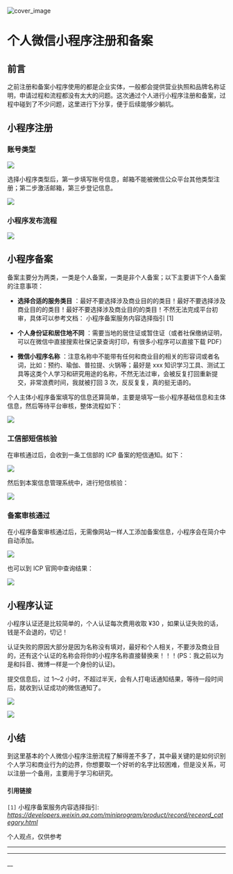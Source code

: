 ![cover_image](https://mmbiz.qpic.cn/mmbiz_jpg/tZhja1CIKficTtM4SicmJlty1hVc2ZzvaQ9QYMByvkSA2N2LnSSJ61Dw71sKJwaLIZyNewpWtounKZowvEOyucbQ/0?wx_fmt=jpeg)

# 个人微信小程序注册和备案

## 前言

之前注册和备案小程序使用的都是企业实体，一般都会提供营业执照和品牌名称证明，申请过程和流程都没有太大的问题。这次通过个人进行小程序注册和备案，过程中碰到了不少问题，这里进行下分享，便于后续能够少躺坑。

## 小程序注册

### 账号类型

![](https://mmbiz.qpic.cn/mmbiz_png/tZhja1CIKficTtM4SicmJlty1hVc2ZzvaQ4WFXmllr3AgcFYAyQhLyT1sMayTsvzaes6ibwghAA3XIUibRPVfR9ZqQ/640?wx_fmt=png&from=appmsg)

选择小程序类型后，第一步填写账号信息，邮箱不能被微信公众平台其他类型注册；第二步激活邮箱，第三步登记信息。

![](https://mmbiz.qpic.cn/mmbiz_png/tZhja1CIKficTtM4SicmJlty1hVc2ZzvaQZialfrL1pD7sQMpSJucTT3epxgaTh1tzjBM42f8jSAAupqAz1fVU4hw/640?wx_fmt=png&from=appmsg)

### 小程序发布流程

![](https://mmbiz.qpic.cn/mmbiz_png/tZhja1CIKficTtM4SicmJlty1hVc2ZzvaQCXPnbVsCicxs8R0pYCQ2uZI8xUemMzwvkmFr8fKsmiaoblJ9libIcibRrg/640?wx_fmt=png&from=appmsg)

## 小程序备案

备案主要分为两类，一类是个人备案，一类是非个人备案；以下主要讲下个人备案的注意事项：

* **选择合适的服务类目** ：最好不要选择涉及商业目的的类目！最好不要选择涉及商业目的的类目！最好不要选择涉及商业目的的类目！不然无法完成平台初审，具体可以参考文档：  小程序备案服务内容选择指引  [1] 

* **个人身份证和居住地不同** ：需要当地的居住证或暂住证（或者社保缴纳证明，可以在微信中直接搜索社保记录查询打印，有很多小程序可以直接下载 PDF） 

* **微信小程序名称** ：注意名称中不能带有任何和商业目的相关的形容词或者名词，比如：预约、瑜伽、普拉提、火锅等；最好是 xxx 知识学习工具、测试工具等这类个人学习和研究用途的名称，不然无法过审，会被反复打回重新提交，非常浪费时间，我就被打回 3 次，反反复复，真的挺无语的。 

个人主体小程序备案填写的信息还算简单，主要是填写一些小程序基础信息和主体信息，然后等待平台审核，整体流程如下：

![](https://mmbiz.qpic.cn/mmbiz_jpg/tZhja1CIKficTtM4SicmJlty1hVc2ZzvaQQIclVEicgvYNiaxibuCmsibQWwcyicKIK03gROIaqTIFyE5XziagCjQibGXkw/640?wx_fmt=jpeg&from=appmsg)

### 工信部短信核验

在审核通过后，会收到一条工信部的 ICP 备案的短信通知。如下：

![](https://mmbiz.qpic.cn/mmbiz_jpg/tZhja1CIKficTtM4SicmJlty1hVc2ZzvaQFRp1XoehIrYPQdzxErcXFBwG9d7Pp1rTPicFh2vTViaUzBqJdhhCmDGA/640?wx_fmt=jpeg&from=appmsg)

然后到本案信息管理系统中，进行短信核验：

![](https://mmbiz.qpic.cn/mmbiz_jpg/tZhja1CIKficTtM4SicmJlty1hVc2ZzvaQicxm43YazjOr00mvwESLc0rDsicibxIqECW2D7LfvlIx7c3K7tj8BoO0A/640?wx_fmt=jpeg&from=appmsg)

### 备案审核通过

在小程序备案审核通过后，无需像网站一样人工添加备案信息，小程序会在简介中自动添加。

![](https://mmbiz.qpic.cn/mmbiz_png/tZhja1CIKficTtM4SicmJlty1hVc2ZzvaQ4xhXZ0hRIB3Kc53rgrCKCpAaLkf9rtDMz4KdqK8eIjpVNEQMicZEEXA/640?wx_fmt=png&from=appmsg)

也可以到 ICP 官网中查询结果：

![](https://mmbiz.qpic.cn/mmbiz_png/tZhja1CIKficTtM4SicmJlty1hVc2ZzvaQC5kve5KjGJxKt3WPp389PJUibEicGsVeDZMa4gGPEQyV6Q91WtSiaziaYw/640?wx_fmt=png&from=appmsg)

## 小程序认证

小程序认证还是比较简单的，个人认证每次费用收取 ¥30 ，如果认证失败的话，钱是不会退的，切记！

认证失败的原因大部分是因为名称没有填对，最好和个人相关，不要涉及商业目的，还有这个认证的名称会将你的小程序名称直接替换来！！！(PS：我之前以为是和抖音、微博一样是一个身份的认证)。

提交信息后，过 1～2 小时，不超过半天，会有人打电话通知结果，等待一段时间后，就收到认证成功的微信通知了。

![](https://mmbiz.qpic.cn/mmbiz_png/tZhja1CIKficTtM4SicmJlty1hVc2ZzvaQdPRp43sl0icoicP19W9fzxhY8EicdUib2sicOZZeb9Ljy5S6znDSKnG7k2A/640?wx_fmt=png&from=appmsg)

![](https://mmbiz.qpic.cn/mmbiz_png/tZhja1CIKficTtM4SicmJlty1hVc2ZzvaQA5dr4CcqfcHWTx4InCgtTT4Yqpw3EDz3rDDicYA2Cib5zthibiaqqIpaRA/640?wx_fmt=png&from=appmsg)

## 小结

到这里基本的个人微信小程序注册流程了解得差不多了，其中最关键的是如何识别个人学习和商业行为的边界，你想要取一个好听的名字比较困难，但是没关系，可以注册一个备用，主要用于学习和研究。

#### 引用链接

` [1] ` 小程序备案服务内容选择指引:
_https://developers.weixin.qq.com/miniprogram/product/record/receord_category.html_

个人观点，仅供参考

****

****

__
